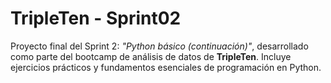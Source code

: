 # TripleTen - Sprint02

Proyecto final del Sprint 2: *"Python básico (continuación)"*, desarrollado como parte del bootcamp de análisis de datos de **TripleTen**. Incluye ejercicios prácticos y fundamentos esenciales de programación en Python.
